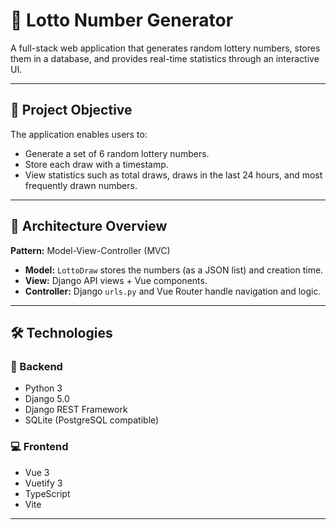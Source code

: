 # 🎰 Lotto Number Generator

A full-stack web application that generates random lottery numbers, stores them in a database, and provides real-time statistics through an interactive UI.

---

## 📌 Project Objective

The application enables users to:
- Generate a set of 6 random lottery numbers.
- Store each draw with a timestamp.
- View statistics such as total draws, draws in the last 24 hours, and most frequently drawn numbers.

---

## 🧱 Architecture Overview

**Pattern:** Model-View-Controller (MVC)

- **Model:** `LottoDraw` stores the numbers (as a JSON list) and creation time.
- **View:** Django API views + Vue components.
- **Controller:** Django `urls.py` and Vue Router handle navigation and logic.

---

## 🛠️ Technologies

### 🔧 Backend
- Python 3
- Django 5.0
- Django REST Framework
- SQLite (PostgreSQL compatible)

### 💻 Frontend
- Vue 3
- Vuetify 3
- TypeScript
- Vite

---



